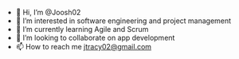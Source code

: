 - 👋 Hi, I’m @Joosh02
- 👀 I’m interested in software engineering and project management
- 🌱 I’m currently learning Agile and Scrum 
- 💞️ I’m looking to collaborate on app development
- 📫 How to reach me jtracy02@gmail.com

<!---
Joosh02/Joosh02 is a ✨ special ✨ repository because its `README.md` (this file) appears on your GitHub profile.
You can click the Preview link to take a look at your changes.
--->
